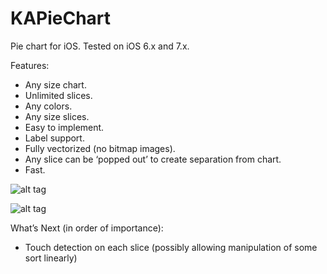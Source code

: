 KAPieChart
==========

Pie chart for iOS.
Tested on iOS 6.x and 7.x.

Features:
- Any size chart.
- Unlimited slices.
- Any colors.
- Any size slices.
- Easy to implement.
- Label support.
- Fully vectorized (no bitmap images).
- Any slice can be ‘popped out’ to create separation from chart.
- Fast.

![alt tag](http://thepearapps.com/pieChart.png)

![alt tag](http://thepearapps.com/piechartpercent.png)

What’s Next (in order of importance): 

- Touch detection on each slice (possibly allowing manipulation of some sort linearly)
